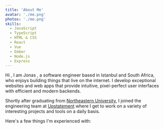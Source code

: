 ```yaml
---
title: 'About Me'
avatar: './me.png' 
photos: './me.png'
skills:
  - JavaScript
  - TypeScript
  - HTML & CSS
  - React
  - Vue
  - Ember
  - Node.js
  - Express
---
```


Hi , I am Jonas , a software engineer based in Istanbul and South Africa,  who enjoys building things that live on the internet. I develop exceptional websites and web apps that provide intuitive, pixel-perfect user interfaces with efficient and modern backends.

Shortly after graduating from [Northeastern University](https://www.ccis.northeastern.edu/), I joined the engineering team at [Upstatement](https://www.upstatement.com/) where I get to work on a variety of interesting projects and tools on a daily basis.

Here's a few things I'm experienced with:
